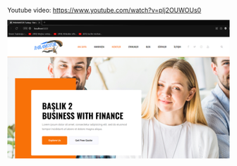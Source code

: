 Youtube video: https://www.youtube.com/watch?v=plj2OUWOUs0

<img src= "https://github.com/ozogulmert7/Asp.Net-Core-Paramator-db/blob/master/Screenshot_3.png">
